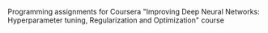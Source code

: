 Programming assignments for Coursera "Improving Deep Neural Networks: Hyperparameter tuning, Regularization and Optimization" course
